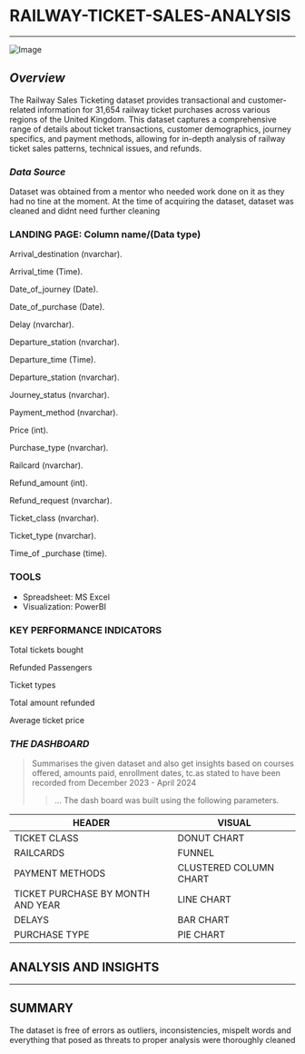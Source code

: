 # RAILWAY-TICKET-SALES-ANALYSIS
----------------------------------  
![Image](https://github.com/user-attachments/assets/98835521-db71-4961-a8e2-9f7a52850628)
##  _Overview_ 

The Railway Sales Ticketing dataset provides transactional and customer-related information for 31,654 railway ticket purchases across various regions of the United Kingdom. This dataset captures a comprehensive range of details about ticket transactions, customer demographics, journey specifics, and payment methods, allowing for in-depth analysis of railway ticket sales patterns, technical issues, and refunds.

### _Data Source_ 
Dataset was obtained from a mentor who needed work done on it as they had no tine at the moment.
At the time of acquiring the dataset, dataset was cleaned and didnt need further cleaning

###  LANDING PAGE: Column name/(Data type)


Arrival_destination (nvarchar).

Arrival_time (Time).

Date_of_journey (Date).

Date_of_purchase (Date).

Delay (nvarchar).

Departure_station (nvarchar).

Departure_time (Time).

Departure_station (nvarchar).

Journey_status (nvarchar).

Payment_method (nvarchar).

Price (int).

Purchase_type (nvarchar).

Railcard (nvarchar).

Refund_amount (int).

Refund_request (nvarchar).

Ticket_class (nvarchar).

Ticket_type (nvarchar).

Time_of _purchase (time).



###  TOOLS

- Spreadsheet: MS Excel
 - Visualization: PowerBI



###   KEY PERFORMANCE INDICATORS
Total tickets bought

Refunded Passengers

Ticket types

Total amount refunded

Average ticket price


### *THE DASHBOARD*


 >Summarises the given dataset and also get insights based on courses offered, amounts paid, enrollment dates, tc.as stated to have been recorded from December 2023 - April 2024
>> ... The dash board was built using the following parameters.
>

|HEADER	|VISUAL |
| ---- | ---- |
|TICKET CLASS	| DONUT CHART|
|RAILCARDS |	FUNNEL|
|PAYMENT METHODS	| CLUSTERED COLUMN CHART|
|TICKET PURCHASE BY MONTH AND YEAR	| LINE CHART|
|DELAYS| BAR CHART|
|PURCHASE TYPE | PIE CHART|



## ANALYSIS AND INSIGHTS
----------------------------




## SUMMARY

The dataset is free of errors as outliers, inconsistencies, mispelt words and everything that posed as threats to proper analysis were thoroughly cleaned

